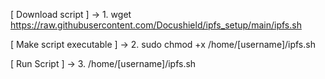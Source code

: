 [ Download script ]  ->
     1. wget https://raw.githubusercontent.com/Docushield/ipfs_setup/main/ipfs.sh

[ Make script executable ]  ->
     2. sudo chmod +x /home/[username]/ipfs.sh

[ Run Script ]  ->
     3. /home/[username]/ipfs.sh
